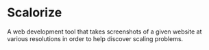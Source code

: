 # Scalorize
 A web development tool that takes screenshots of a given website at various resolutions in order to help discover scaling problems.
